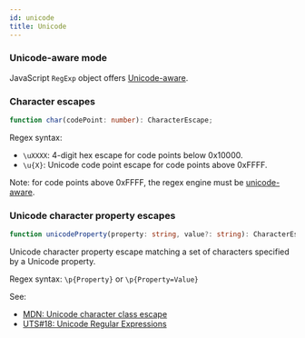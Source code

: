 ```yaml
---
id: unicode
title: Unicode
---
```


### Unicode-aware mode

JavaScript `RegExp` object offers [Unicode-aware](https://developer.mozilla.org/en-US/docs/Web/JavaScript/Reference/Global_Objects/RegExp/unicode#unicode-aware_mode).

### Character escapes

```ts
function char(codePoint: number): CharacterEscape;
```

Regex syntax:

- `\uXXXX`: 4-digit hex escape for code points below 0x10000.
- `\u{X}`: Unicode code point escape for code points above 0xFFFF.

Note: for code points above 0xFFFF, the regex engine must be [unicode-aware](https://developer.mozilla.org/en-US/docs/Web/JavaScript/Reference/Global_Objects/RegExp/unicode#unicode-aware_mode).

### Unicode character property escapes

```ts
function unicodeProperty(property: string, value?: string): CharacterEscape;
```

Unicode character property escape matching a set of characters specified by a Unicode property.

Regex syntax: `\p{Property}` or `\p{Property=Value}`

See:
- [MDN: Unicode character class escape](https://developer.mozilla.org/en-US/docs/Web/JavaScript/Reference/Regular_expressions/Unicode_character_class_escape)
- [UTS#18: Unicode Regular Expressions](https://www.unicode.org/reports/tr18/)

